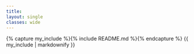```yaml
---
title:  
layout: single
classes: wide
---
```

{% capture my_include %}{% include README.md %}{% endcapture %}
{{ my_include | markdownify }}
